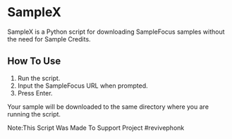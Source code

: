# SampleX
SampleX is a Python script for downloading SampleFocus samples without the need for Sample Credits.

## How To Use
1. Run the script.
2. Input the SampleFocus URL when prompted.
3. Press Enter.

Your sample will be downloaded to the same directory where you are running the script.


Note:This Script Was Made To Support Project #revivephonk
